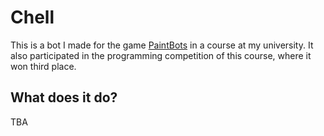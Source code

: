 # Chell
This is a bot I made for the game [PaintBots](https://github.com/Thomas-Wilde/PaintBots) in a course at my university. It also participated in the programming competition of this course, where it won third place.

## What does it do?
TBA
